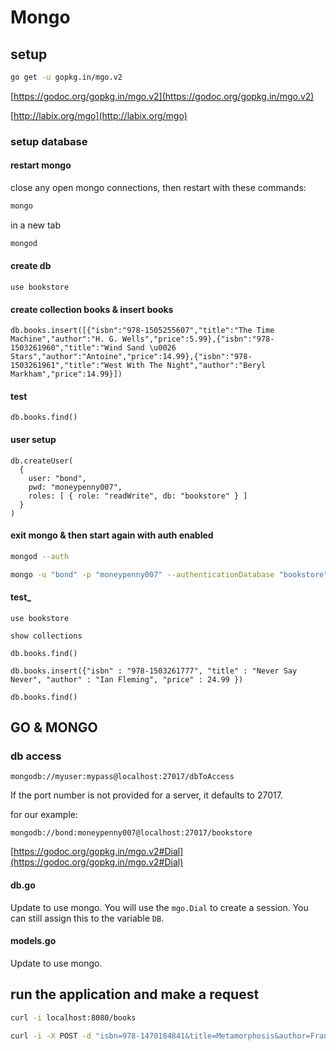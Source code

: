 # Mongo

## setup

```bash
go get -u gopkg.in/mgo.v2
```

[https://godoc.org/gopkg.in/mgo.v2](https://godoc.org/gopkg.in/mgo.v2)

[http://labix.org/mgo](http://labix.org/mgo)

### setup database

#### restart mongo

close any open mongo connections, then restart with these commands:

```bash
mongo
```

in a new tab

```bash
mongod
```

#### create db

```text
use bookstore
```

#### create collection books & insert books

```text
db.books.insert([{"isbn":"978-1505255607","title":"The Time Machine","author":"H. G. Wells","price":5.99},{"isbn":"978-1503261960","title":"Wind Sand \u0026 Stars","author":"Antoine","price":14.99},{"isbn":"978-1503261961","title":"West With The Night","author":"Beryl Markham","price":14.99}])
```

#### test

```text
db.books.find()
```

#### user setup

```text
db.createUser(
  {
    user: "bond",
    pwd: "moneypenny007",
    roles: [ { role: "readWrite", db: "bookstore" } ]
  }
)
```

#### exit mongo & then start again with auth enabled

```bash
mongod --auth
```

```bash
mongo -u "bond" -p "moneypenny007" --authenticationDatabase "bookstore"
```

#### test_

```text
use bookstore
```

```text
show collections
```

```text
db.books.find()
```

```text
db.books.insert({"isbn" : "978-1503261777", "title" : "Never Say Never", "author" : "Ian Fleming", "price" : 24.99 })
```

```text
db.books.find()
```

## GO & MONGO

### db access

```text
mongodb://myuser:mypass@localhost:27017/dbToAccess
```

If the port number is not provided for a server, it defaults to 27017.

for our example:

```text
mongodb://bond:moneypenny007@localhost:27017/bookstore
```

[https://godoc.org/gopkg.in/mgo.v2#Dial](https://godoc.org/gopkg.in/mgo.v2#Dial)

#### db.go

Update to use mongo. You will use the ```mgo.Dial``` to create a session. You can still assign this to the variable ```DB```.

#### models.go

Update to use mongo.

## run the application and make a request

```bash
curl -i localhost:8080/books
```

```bash
curl -i -X POST -d "isbn=978-1470184841&title=Metamorphosis&author=Franz Kafka&price=5.90" localhost:8080/books/create/process
```
